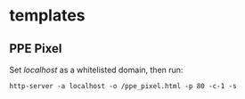 # templates 

## PPE Pixel
Set *localhost* as a whitelisted domain, then run:
```
http-server -a localhost -o /ppe_pixel.html -p 80 -c-1 -s
```